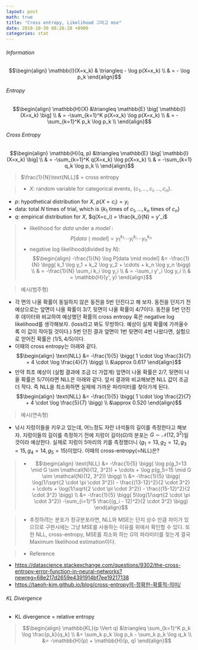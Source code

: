 ```yaml
---
layout: post
math: true
title: "Cross entropy, Likelihood 그리고 mse"
date: 2018-10-30 08:26:28 +0900
categories: stat
---
```


###### Information

$$\begin{align}
\mathbb{I}(X=x_k) & \triangleq - \log p(X=x_k) \\
& = - \log p_k
\end{align}$$

###### Entropy

$$\begin{align}
\mathbb{H}(X) &\triangleq \mathbb{E} \big[ \mathbb{I}(X=x_k) \big] \\
& = -\sum_{k=1}^K p(X=x_k) \log p(X=x_k) \\
& = -\sum_{k=1}^K p_k \log p_k \\
\end{align}$$

###### Cross Entropy

$$\begin{align}
\mathbb{H}(q, p) &\triangleq \mathbb{E} \big[ \mathbb{I}(X=x_k) \big] \\
& = -\sum_{k=1}^K q(X=x_k) \log p(X=x_k) \\
& = -\sum_{k=1} q_k \log p_k \\
\end{align}$$

> $\frac{1}{N}\text{NLL}$ = cross entropy

>  - $X$: random variable for categorical events, $\{ c_1, \dots, c_i, \dots, c_n \}$.
 - $p$: hypothetical distribution for $X$, $p(X=c_i) = y_i$
 - $\text{data}$: total $N$ times of trial, which is $\{ k_1 \text{ times of } c_1,  \dots, k_n \text{ times of } c_n\}$
 - $q$: empirical distribution for $X$, $q(X=c_i) = \frac{k_i}{N} = y'_i$

> - likelihood for $data$ under a $model$ : 
$$P[data \mid model] = y_1^{k_1} \cdots y_i^{k_i} \cdots y_n^{k_n}$$     
> - negative log likelihood(divided by $N$): 
$$\begin{align}
-\frac{1}{N} \log P[data \mid model] &= -\frac{1}{N} \bigg( k_1 \log y_1 + k_2 \log y_2 + \cdots + k_n \log y_n \bigg) \\
& = -\frac{1}{N} \sum_i k_i \log y_i \\
& = -\sum_i y'_i \log y_i \\
& = \mathbb{H}(y', y)
\end{align}$$

> 예시(범주형)
- 각 면의 나올 확률이 동일하지 않은 동전을 5번 던진다고 해 보자. 동전을 던지기 전 예상으로는 앞면이 나올 확률이 $3/7$, 뒷면이 나올 확률이 $4/7$이다. 동전을 5번 던진 후 데이터와 비교하여 예상했던 확률의 cross entropy 혹은 negative log likelihood를 생각해보자. (loss라고 봐도 무방하다. 예상이 실제 확률에 가까울수록 이 값이 작아질 것이다.) 5번 던진 결과 앞면이 1번 뒷면이 4번 나왔다면, 실험으로 얻어진 확률은 $(1/5, 4/5)$이다.
- 이때의 cross entropy는 아래와 같다.
$$\begin{align}
\text{NLL} &= -\frac{1}{5} \bigg( 1 \cdot \log \frac{3}{7} + 4 \cdot \log \frac{4}{7} \bigg) \\
&\approx 0.617
\end{align}$$
- 만약 최초 예상이 (실험 결과에 조금 더 가깝게) 앞면이 나올 확률은 $2/7$, 뒷면이 나올 확률은 $5/7$이라면 $\text{NLL}$은 아래와 같다. 앞서 결과와 비교해보면 $\text{NLL}$ 값이 조금 더 작다. 즉 $\text{NLL}$을 최소화하면 실제에 가까운 파라미터를 찾아가게 된다.
$$\begin{align}
\text{NLL} &= -\frac{1}{5} \bigg( 1 \cdot \log \frac{2}{7} + 4 \cdot \log \frac{5}{7} \bigg) \\
&\approx 0.520
\end{align}$$

> 예시(연속형)
- 낚시 지렁이들을 키우고 있는데, 어느정도 자란 녀석들의 길이를 측정한다고 해보자. 지렁이들의 길이를 측정하기 전에 지렁이 길이($G$)의 분포는 $G \sim \mathcal{N}(12, 3^2)$일것이라 예상한다. 실제로 지렁이 5마리의 키를 측정했더니 $(g_1=13, g_2=12, g_3=15, g_4=14, g_5=15)$이었다. 이때의 cross-entropy(=NLL)은?

>-  $$\begin{align} 
\text{NLL} &= -\frac{1}{5} \bigg( \log p(g_1=13 \mid G \sim \mathcal{N}(12, 3^2)) + \cdots + \log p(g_5=15 \mid G \sim \mathcal{N}(12, 3^2)) \bigg) \\
&= -\frac{1}{5} \bigg( \log(1/\sqrt{2 \cdot \pi \cdot 3^2}) - \frac{(13-12)^2}{2 \cdot 3^2} + \cdots + \log(1/\sqrt{2 \cdot \pi \cdot 3^2}) - \frac{(15-12)^2}{2 \cdot 3^2} \bigg) \\
&= -\frac{1}{5} \bigg(  5\log(1/\sqrt{2 \cdot \pi \cdot 3^2}) -\sum_{i=1}^5 \frac{(g_i - 12)^2}{2 \cdot 3^2}  \bigg)
\end{align}$$

> - 추정하려는 분포가 정규분포라면, NLL와 MSE는 단지 상수 만큼 차이가 있으므로 구현시에는 그냥 MSE를 사용하는 이유를 위에서 확인할 수 있다. 또한 NLL, cross-entropy, MSE를 최소화 하는 $G$의 파라미터를 찾는게 결국 Maximum likelihood estimation이다.

> - Reference
 - https://datascience.stackexchange.com/questions/9302/the-cross-entropy-error-function-in-neural-networks?newreg=68e217d2659e4391914bf7ee19217138
 - https://taeoh-kim.github.io/blog/cross-entropy의-정확한-확률적-의미/

###### KL Divergence

- KL divergence = relative entropy

> $$\begin{align}
\mathbb{KL}(p \Vert q) &\triangleq \sum_{k=1}^K p_k \log \frac{p_k}{q_k} \\
&= \sum_k p_k \log p_k - \sum_k p_k \log q_k \\
&= -\mathbb{H}(p) + \mathbb{H}(p, q)
\end{align}$$
